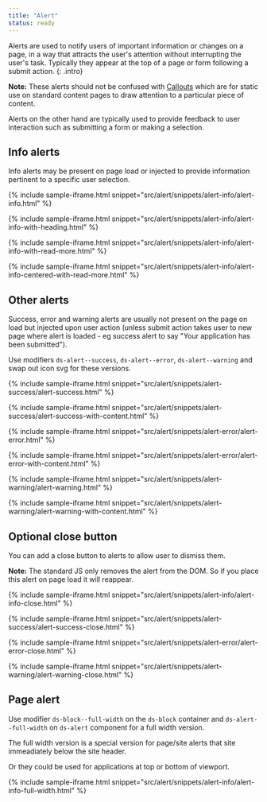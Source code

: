 ```yaml
---
title: "Alert"
status: ready
---
```


Alerts are used to notify users of important information or changes on a page, in a way that attracts the user's attention without interrupting the user's task. Typically they appear at the top of a page or form following a submit action.
{: .intro}

**Note:** These alerts should not be confused with [Callouts](callout.html) which are for static use on standard content pages to draw attention to a particular piece of content. 

Alerts on the other hand are typically used to provide feedback to user interaction such as submitting a form or making a selection.

## Info alerts

Info alerts may be present on page load or injected to provide information pertinent to a specific user selection.

{% include sample-iframe.html snippet="src/alert/snippets/alert-info/alert-info.html" %}

{% include sample-iframe.html snippet="src/alert/snippets/alert-info/alert-info-with-heading.html" %}

{% include sample-iframe.html snippet="src/alert/snippets/alert-info/alert-info-with-read-more.html" %}

{% include sample-iframe.html snippet="src/alert/snippets/alert-info/alert-info-centered-with-read-more.html" %}

## Other alerts

Success, error and warning alerts are usually not present on the page on load but injected upon user action (unless submit action takes user to new page where alert is loaded - eg success alert to say "Your application has been submitted").

Use modifiers `ds-alert--success`, `ds-alert--error`, `ds-alert--warning` and swap out icon svg for these versions.


{% include sample-iframe.html snippet="src/alert/snippets/alert-success/alert-success.html" %}

{% include sample-iframe.html snippet="src/alert/snippets/alert-success/alert-success-with-content.html" %}

{% include sample-iframe.html snippet="src/alert/snippets/alert-error/alert-error.html" %}

{% include sample-iframe.html snippet="src/alert/snippets/alert-error/alert-error-with-content.html" %}

{% include sample-iframe.html snippet="src/alert/snippets/alert-warning/alert-warning.html" %}

{% include sample-iframe.html snippet="src/alert/snippets/alert-warning/alert-warning-with-content.html" %}

## Optional close button

You can add a close button to alerts to allow user to dismiss them. 

**Note:** The standard JS only removes the alert from the DOM. So if you place this alert on page load it will reappear.

{% include sample-iframe.html snippet="src/alert/snippets/alert-info/alert-info-close.html" %}

{% include sample-iframe.html snippet="src/alert/snippets/alert-success/alert-success-close.html" %}

{% include sample-iframe.html snippet="src/alert/snippets/alert-error/alert-error-close.html" %}

{% include sample-iframe.html snippet="src/alert/snippets/alert-warning/alert-warning-close.html" %}

## Page alert

Use modifier `ds-block--full-width` on the `ds-block` container and `ds-alert--full-width` on `ds-alert` component for a full width version.

The full width version is a special version for page/site alerts that site immeadiately below the site header. 

Or they could be used for applications at top or bottom of viewport.

{% include sample-iframe.html snippet="src/alert/snippets/alert-info/alert-info-full-width.html" %}